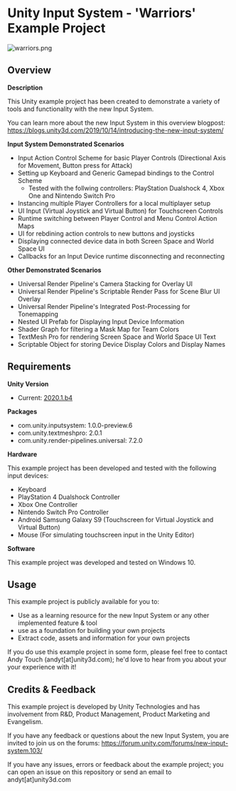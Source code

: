 # Unity Input System - 'Warriors' Example Project

![warriors.png](https://i.imgur.com/0Z24DRj.png)


## Overview

**Description**

This Unity example project has been created to demonstrate a variety of tools and functionality with the new Input System.

You can learn more about the new Input System in this overview blogpost: https://blogs.unity3d.com/2019/10/14/introducing-the-new-input-system/


**Input System Demonstrated Scenarios**
- Input Action Control Scheme for basic Player Controls (Directional Axis for Movement, Button press for Attack)
- Setting up Keyboard and Generic Gamepad bindings to the Control Scheme
  - Tested with the follwing controllers: PlayStation Dualshock 4, Xbox One and Nintendo Switch Pro
- Instancing multiple Player Controllers for a local multiplayer setup
- UI Input (Virtual Joystick and Virtual Button) for Touchscreen Controls
- Runtime switching between Player Control and Menu Control Action Maps
- UI for rebdining action controls to new buttons and joysticks
- Displaying connected device data in both Screen Space and World Space UI
- Callbacks for an Input Device runtime disconnecting and reconnecting

**Other Demonstrated Scenarios**
- Universal Render Pipeline's Camera Stacking for Overlay UI
- Universal Render Pipeline's Scriptable Render Pass for Scene Blur UI Overlay
- Universal Render Pipeline's Integrated Post-Processing for Tonemapping
- Nested UI Prefab for Displaying Input Device Information
- Shader Graph for filtering a Mask Map for Team Colors
- TextMesh Pro for rendering Screen Space and World Space UI Text
- Scriptable Object for storing Device Display Colors and Display Names



## Requirements

**Unity Version**
- Current: [2020.1.b4](https://unity3d.com/beta/2020.1b)

**Packages**
- com.unity.inputsystem: 1.0.0-preview.6
- com.unity.textmeshpro: 2.0.1
- com.unity.render-pipelines.universal: 7.2.0

**Hardware**

This example project has been developed and tested with the following input devices:
- Keyboard
- PlayStation 4 Dualshock Controller
- Xbox One Controller
- Nintendo Switch Pro Controller
- Android Samsung Galaxy S9 (Touchscreen for Virtual Joystick and Virtual Button)
- Mouse (For simulating touchscreen input in the Unity Editor)

**Software**

This example project was developed and tested on Windows 10.

## Usage

This example project is publicly available for you to:
- Use as a learning resource for the new Input System or any other implemented feature & tool
- use as a foundation for building your own projects
- Extract code, assets and information for your own projects

If you do use this example project in some form, please feel free to contact Andy Touch (andyt[at]unity3d.com); he'd love to hear from you about your your experience with it!

## Credits & Feedback

This example project is developed by Unity Technologies and has involvement from R&D, Product Management, Product Marketing and Evangelism.

If you have any feedback or questions about the new Input System, you are invited to join us on the forums: https://forum.unity.com/forums/new-input-system.103/

If you have any issues, errors or feedback about the example project; you can open an issue on this repository or send an email to andyt[at]unity3d.com


